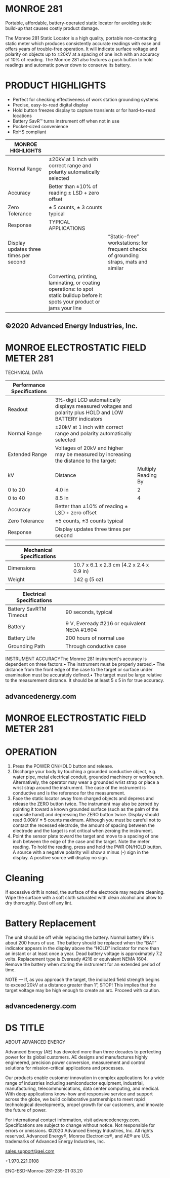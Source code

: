 # MONROE 281

Portable, affordable, battery-operated static locator for avoiding static build-up that causes costly product damage.

The Monroe 281 Static Locator is a high quality, portable non-contacting static meter which produces consistently accurate readings with ease and offers years of trouble-free operation. It will indicate surface voltage and polarity on objects up to ±20kV at a spacing of one inch with an accuracy of 10% of reading. The Monroe 281 also features a push button to hold readings and automatic power down to conserve its battery.

# PRODUCT HIGHLIGHTS

- Perfect for checking effectiveness of work station grounding systems
- Precise, easy-to-read digital display
- Hold button freezes display to capture transients or for hard-to-read locations
- Battery SavR™ turns instrument off when not in use
- Pocket-sized convenience
- RoHS compliant

|MONROE HIGHLIGHTS| | | | |
|---|---|---|---|---|
|Normal Range|±20kV at 1 inch with correct range and polarity automatically selected| | | |
|Accuracy|Better than ±10% of reading ± LSD + zero offset| | | |
|Zero Tolerance|± 5 counts, ± 3 counts typical| | | |
|Response|TYPICAL APPLICATIONS| | | |
|Display updates three times per second| |“Static-free” workstations: for frequent checks of grounding straps, mats and similar| | |
| |Converting, printing, laminating, or coating operations: to spot static buildup before it spots your product or jams your line| | | |

©2020 Advanced Energy Industries, Inc.
---
# MONROE ELECTROSTATIC FIELD METER 281

TECHNICAL DATA

|Performance Specifications| | |
|---|---|---|
|Readout|3½-digit LCD automatically displays measured voltages and polarity plus HOLD and LOW BATTERY indicators| |
|Normal Range|±20kV at 1 inch with correct range and polarity automatically selected| |
|Extended Range|Voltages of 20kV and higher may be measured by increasing the distance to the target:| |
|kV|Distance|Multiply Reading By|
|0 to 20|4.0 in|2|
|0 to 40|8.5 in|4|
|Accuracy|Better than ±10% of reading ± LSD + zero offset| |
|Zero Tolerance|±5 counts, ±3 counts typical| |
|Response|Display updates three times per second| |

|Mechanical Specifications| | | |
|---|---|---|---|
|Dimensions|10.7 x 6.1 x 2.3 cm (4.2 x 2.4 x 0.9 in)| | |
|Weight|142 g (5 oz)| | |

|Electrical Specifications| | | |
|---|---|---|---|
|Battery SavRTM Timeout|90 seconds, typical| | |
|Battery|9 V, Eveready #216 or equivalent NEDA #1604| | |
|Battery Life|200 hours of normal use| | |
|Grounding Path|Through conductive case| | |

INSTRUMENT ACCURACYThe Monroe 281 instrument's accuracy is dependent on three factors:• The instrument must be properly zeroed.• The distance from the front edge of the case to the target or surface under examination must be accurately defined.• The target must be large relative to the measurement distance. It should be at least 5 x 5 in for true accuracy.

advancedenergy.com
---
# MONROE ELECTROSTATIC FIELD METER 281

# OPERATION

1. Press the POWER ON/HOLD button and release.
2. Discharge your body by touching a grounded conductive object, e.g. water pipe, metal electrical conduit, grounded machinery or workbench. Alternatively, the operator may wear a grounded wrist strap or place a wrist strap around the instrument. The case of the instrument is conductive and is the reference for the measurement.
3. Face the static locator away from charged objects and depress and release the ZERO button twice. The instrument may also be zeroed by pointing it toward a known grounded surface (such as the palm of the opposite hand) and depressing the ZERO button twice. Display should read 0.00kV ± 5 counts maximum. Although you must be careful not to contact the recessed electrode, the amount of spacing between the electrode and the target is not critical when zeroing the instrument.
4. Point the sensor plate toward the target and move to a spacing of one inch between the edge of the case and the target. Note the meter reading. To hold the reading, press and hold the PWR ON/HOLD button. A source with a negative polarity will show a minus (-) sign in the display. A positive source will display no sign.

# Cleaning

If excessive drift is noted, the surface of the electrode may require cleaning. Wipe the surface with a soft cloth saturated with clean alcohol and allow to dry thoroughly. Dust off any lint.

# Battery Replacement

The unit should be off while replacing the battery. Normal battery life is about 200 hours of use. The battery should be replaced when the “BAT” indicator appears in the display above the “HOLD” indicator for more than an instant or at least once a year. Dead battery voltage is approximately 7.2 volts. Replacement type is Eveready #216 or equivalent NEMA 1604. Remove the battery when storing the instrument for an extended period of time.

NOTE — If, as you approach the target, the indicated field strength begins to exceed 20kV at a distance greater than 1”, STOP! This implies that the target voltage may be high enough to create an arc. Proceed with caution.

advancedenergy.com
---
# DS TITLE

ABOUT ADVANCED ENERGY

Advanced Energy (AE) has devoted more than three decades to perfecting power for its global customers. AE designs and manufactures highly engineered, precision power conversion, measurement and control solutions for mission-critical applications and processes.

Our products enable customer innovation in complex applications for a wide range of industries including semiconductor equipment, industrial, manufacturing, telecommunications, data center computing, and medical. With deep applications know-how and responsive service and support across the globe, we build collaborative partnerships to meet rapid technological developments, propel growth for our customers, and innovate the future of power.

For international contact information, visit advancedenergy.com. Specifications are subject to change without notice. Not responsible for errors or omissions. ©2020 Advanced Energy Industries, Inc. All rights reserved. Advanced Energy®, Monroe Electronics®, and AE® are U.S. trademarks of Advanced Energy Industries, Inc.

sales.support@aei.com

+1.970.221.0108

ENG-ESD-Monroe-281-235-01 03.20